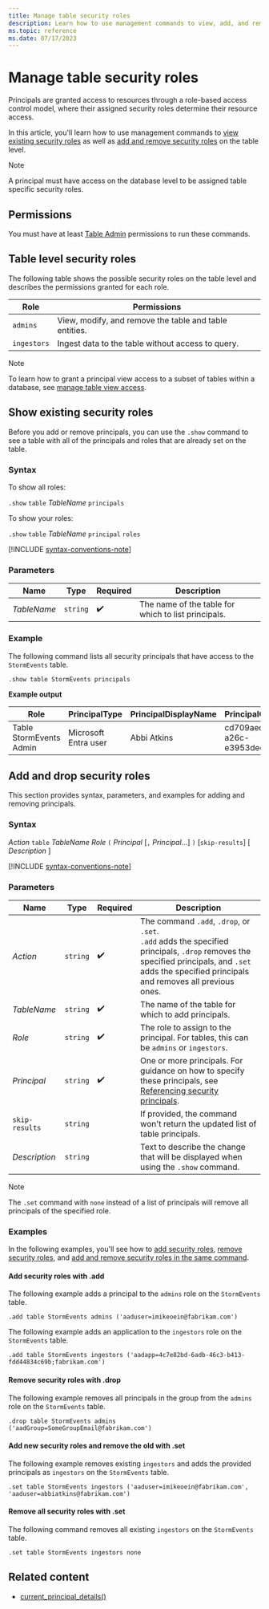 ```yaml
---
title: Manage table security roles
description: Learn how to use management commands to view, add, and remove security roles on a table level.
ms.topic: reference
ms.date: 07/17/2023
---
```


# Manage table security roles

Principals are granted access to resources through a role-based access control model, where their assigned security roles determine their resource access.

In this article, you'll learn how to use management commands to [view existing security roles](#show-existing-security-roles) as well as [add and remove security roles](#add-and-drop-security-roles) on the table level.

> [!NOTE]
> A principal must have access on the database level to be assigned table specific security roles.

## Permissions

You must have at least [Table Admin](../access-control/role-based-access-control.md) permissions to run these commands.

## Table level security roles

The following table shows the possible security roles on the table level and describes the permissions granted for each role.

|Role|Permissions|
|--|--|
|`admins` | View, modify, and remove the table and table entities.|
|`ingestors` | Ingest data to the table without access to query. |

> [!NOTE]
> To learn how to grant a principal view access to a subset of tables within a database, see [manage table view access](manage-table-view-access.md).

## Show existing security roles

Before you add or remove principals, you can use the `.show` command to see a table with all of the principals and roles that are already set on the table.

### Syntax

To show all roles:

`.show` `table` *TableName* `principals`

To show your roles:

`.show` `table` *TableName* `principal` `roles`

[!INCLUDE [syntax-conventions-note](../includes/syntax-conventions-note.md)]

### Parameters

|Name|Type|Required|Description|
|--|--|--|--|
| *TableName* | `string` |  :heavy_check_mark: | The name of the table for which to list principals.|

### Example

The following command lists all security principals that have access to the `StormEvents` table.

```kusto
.show table StormEvents principals
```

**Example output**

|Role |PrincipalType |PrincipalDisplayName |PrincipalObjectId |PrincipalFQN|
|---|---|---|---|---|
|Table StormEvents Admin |Microsoft Entra user |Abbi Atkins |cd709aed-a26c-e3953dec735e |aaduser=abbiatkins@fabrikam.com|

## Add and drop security roles

This section provides syntax, parameters, and examples for adding and removing principals.

### Syntax

*Action* `table` *TableName* *Role* `(` *Principal* [`,` *Principal*...] `)` [`skip-results`] [ *Description* ]

[!INCLUDE [syntax-conventions-note](../includes/syntax-conventions-note.md)]

### Parameters

|Name|Type|Required|Description|
|--|--|--|--|
| *Action* | `string` |  :heavy_check_mark: | The command `.add`, `.drop`, or `.set`.<br/>`.add` adds the specified principals, `.drop` removes the specified principals, and `.set` adds the specified principals and removes all previous ones.|
| *TableName* | `string` |  :heavy_check_mark: | The name of the table for which to add principals.|
| *Role* | `string` |  :heavy_check_mark: | The role to assign to the principal. For tables, this can be `admins` or `ingestors`.|
| *Principal* | `string` |  :heavy_check_mark: | One or more principals. For guidance on how to specify these principals, see [Referencing security principals](access-control/referencing-security-principals.md).|
| `skip-results` | `string` | | If provided, the command won't return the updated list of table principals.|
| *Description* | `string` | | Text to describe the change that will be displayed when using the `.show` command.|

> [!NOTE]
> The `.set` command with `none` instead of a list of principals will remove all principals of the specified role.

### Examples

In the following examples, you'll see how to [add security roles](#add-security-roles-with-add), [remove security roles](#remove-security-roles-with-drop), and [add and remove security roles in the same command](#add-new-security-roles-and-remove-the-old-with-set).

#### Add security roles with .add

The following example adds a principal to the `admins` role on the `StormEvents` table.

```kusto
.add table StormEvents admins ('aaduser=imikeoein@fabrikam.com')
```

The following example adds an application to the `ingestors` role on the `StormEvents` table.

```kusto
.add table StormEvents ingestors ('aadapp=4c7e82bd-6adb-46c3-b413-fdd44834c69b;fabrikam.com')
```

#### Remove security roles with .drop

The following example removes all principals in the group from the `admins` role on the `StormEvents` table.

```kusto
.drop table StormEvents admins ('aadGroup=SomeGroupEmail@fabrikam.com')
```

#### Add new security roles and remove the old with .set

The following example removes existing `ingestors` and adds the provided principals as `ingestors` on the `StormEvents` table.

```kusto
.set table StormEvents ingestors ('aaduser=imikeoein@fabrikam.com', 'aaduser=abbiatkins@fabrikam.com')
```

#### Remove all security roles with .set

The following command removes all existing `ingestors` on the `StormEvents` table.

```kusto
.set table StormEvents ingestors none
```

## Related content

* [current_principal_details()](../query/current-principal-details-function.md)
